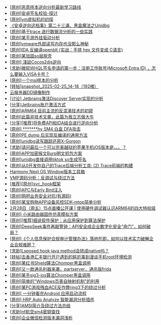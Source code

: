 + [[原创]恶意样本逆向分析最新学习路线](https://bbs.kanxue.com/thread-284598.htm)
+ [[原创]安卓签名校验-探讨](https://bbs.kanxue.com/thread-285647.htm)
+ [[原创]vm虚拟机的初探](https://bbs.kanxue.com/thread-284883.htm)
+ [《安卓逆向这档事》第二十三课、黑盒魔法之Unidbg](https://bbs.kanxue.com/thread-285073.htm)
+ [[原创]基于trace 进行数据流分析的一些实践](https://bbs.kanxue.com/thread-285243.htm)
+ [[原创]某手游外挂驱动分析](https://bbs.kanxue.com/thread-284674.htm)
+ [[原创]vmware外部读写内存也没那么神秘](https://bbs.kanxue.com/thread-284956.htm)
+ [[原创]IDA 反编译openblt (实战：手搓 hex 文件变成 C语言)](https://bbs.kanxue.com/thread-285731.htm)
+ [[原创]某加固so层脱壳](https://bbs.kanxue.com/thread-285539.htm)
+ [[原创] 淺談Cocos2djs逆向](https://bbs.kanxue.com/thread-283299.htm)
+ [[求助]微软WHQL签名申请的第一步：注册工作账号(Microsoft Entra ID)  ，怎么要输入VISA卡号？](https://bbs.kanxue.com/thread-284441.htm)
+ [[原创]一个msi样本的分析](https://bbs.kanxue.com/thread-285747.htm)
+ [[转帖]snapshot_2025-02-25_14-18（192楼）](https://bbs.kanxue.com/thread-270207.htm)
+ [云服务器DD镜像制作](https://bbs.kanxue.com/thread-284814.htm)
+ [[讨论] Jetbrains激活Discover Server实现的分析](https://bbs.kanxue.com/thread-283941.htm)
+ [[分享]Jetbrains账户激活方式](https://bbs.kanxue.com/thread-284298.htm)
+ [[原创]ARM64 目前主流的反混淆技术的初窥](https://bbs.kanxue.com/thread-285567.htm)
+ [[原创]此篇非技术文章，此篇为我立志做大牛](https://bbs.kanxue.com/thread-284823.htm)
+ [[分享][推荐]将免费API和IDA结合进行逆向分析](https://bbs.kanxue.com/thread-285659.htm)
+ [[原创] *******hy SM4 白盒 DFA攻击](https://bbs.kanxue.com/thread-285313.htm)
+ [[原创]PE dump 后实现反编译的通用方法](https://bbs.kanxue.com/thread-284958.htm)
+ [[原创]unidbg读写跟踪还原X-Gorgon](https://bbs.kanxue.com/thread-285586.htm)
+ [[求助]请问最后一个可以完美越狱的苹果手机iOS版本是。。。？](https://bbs.kanxue.com/thread-285490.htm)
+ [[原创]APP加密报文Burp明文抓包方案](https://bbs.kanxue.com/thread-280976.htm)
+ [[原创]unidbg直接调用tiktok so生成签名](https://bbs.kanxue.com/thread-285623.htm)
+ [[原创]从0开发你自己的Trace后端分析工具: (2) Trace前端的构建](https://bbs.kanxue.com/thread-285745.htm)
+ [Harmony Next OS Window版本工具箱](https://bbs.kanxue.com/thread-284829.htm)
+ [VMP源码分析：反调试与绕过方法](https://bbs.kanxue.com/thread-282244.htm)
+ [[推荐][原创]svc_hook框架](https://bbs.kanxue.com/thread-284713.htm)
+ [[原创]APC与Early Bird注入](https://bbs.kanxue.com/thread-285748.htm)
+ [[原创]网吧业务安全对抗(有源码)](https://bbs.kanxue.com/thread-282784.htm)
+ [[原创]某宝购物APP设备风控SDK-mtop简单分析](https://bbs.kanxue.com/thread-284241.htm)
+ [2月28日（周五）15点直播公开课 | 使用硬件调试器认识ARM64的四大特权级](https://bbs.kanxue.com/thread-285749.htm)
+ [[原创] 小米路由器固件仿真模拟方案](https://bbs.kanxue.com/thread-282034.htm)
+ [[原创][推荐]细说软件保护：从应用保护到算法保护](https://bbs.kanxue.com/thread-284629.htm)
+ [[原创]DeepSeek事件再敲警钟：API安全成企业数字化安全“命门”，如何破局？](https://bbs.kanxue.com/thread-285753.htm)
+ [[原创]《个人信息保护合规审计管理办法》落地在即，如何以技术实力破解企业合规难题？](https://bbs.kanxue.com/thread-285752.htm)
+ [[求助]Lsposed hook java method会转成native吗？](https://bbs.kanxue.com/thread-285751.htm)
+ [[转帖]去香港汇丰银行开户遇到的尴尬事到漫谈手机root环境检测](https://bbs.kanxue.com/thread-285754.htm)
+ [[原创]某红书Shield算法Chomper黑盒调用](https://bbs.kanxue.com/thread-285705.htm)
+ [[原创]又一款通杀利器来袭，partserver，通杀版frida](https://bbs.kanxue.com/thread-285628.htm)
+ [[原创]某手sig3-ios算法Chomper黑盒调用](https://bbs.kanxue.com/thread-285666.htm)
+ [[原创]简单的"Windows页表自映射机制"的利用](https://bbs.kanxue.com/thread-285332.htm)
+ [[原创]某PC游戏残血ACE反作弊ring3下的绕过分析](https://bbs.kanxue.com/thread-284667.htm)
+ [[原创] 一分钟看完Android 应用启动流程](https://bbs.kanxue.com/thread-284686.htm)
+ [[原创] HRP Auto Analyze 智能漏洞分析插件](https://bbs.kanxue.com/thread-285755.htm)
+ [[分享]AMSI简介及绕过方法总结](https://bbs.kanxue.com/thread-285692.htm)
+ [[求助]nf航空sm4密钥查找](https://bbs.kanxue.com/thread-284167.htm)
+ [[原创]企业微信检测版本漏洞浅析](https://bbs.kanxue.com/thread-284796.htm)
